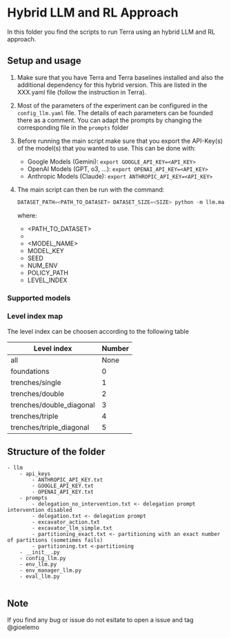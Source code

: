 # Hybrid LLM and RL Approach

In this folder you find the scripts to run Terra using an hybrid LLM and RL approach.

## Setup and usage
1. Make sure that you have Terra and Terra baselines installed and also the additional dependency for this hybrid version. This are listed in the XXX.yaml file (follow the instruction in Terra).

2. Most of the parameters of the experiment can be configured in the `config_llm.yaml` file. The details of each parameters can be founded there as a comment. You can adapt the prompts by changing the corresponding file in the `prompts` folder

3. Before running the main script make sure that you export the API-Key(s) of the model(s) that you wanted to use. This can be done with:
    - Google Models (Gemini): `export GOOGLE_API_KEY=<API_KEY>`
    - OpenAI Models (GPT, o3, ...): `export OPENAI_API_KEY=<API_KEY>`
    - Anthropic Models (Claude): `export ANTHROPIC_API_KEY=<API_KEY>`

4. The main script can then be run with the command:
    ```python
    DATASET_PATH=<PATH_TO_DATASET> DATASET_SIZE=<SIZE> python -m llm.main_llm --model_name <MODEL_NAME> --model_key <MODEL_KEY> --num_timesteps <STEPS> -s <SEED> -n <NUM_ENV> -run <POLICY_PATH> --level_index <LEVEL_INDEX>
    ```
    where:
    - <PATH_TO_DATASET>
    - <SIZE>
    - <MODEL_NAME>
    - MODEL_KEY
    - SEED
    - NUM_ENV
    - POLICY_PATH
    - LEVEL_INDEX

### Supported models

### Level index map

The level index can be choosen according to the following table

| Level index                   | Number |
| --------                      | ------- |
| all                           | None    |
| foundations                   | 0 |
| trenches/single               | 1 |
| trenches/double               | 2 |
| trenches/double_diagonal      | 3 |
| trenches/triple               | 4 |
| trenches/triple_diagonal      | 5 |

## Structure of the folder

```
- llm
    - api_keys
        - ANTHROPIC_API_KEY.txt
        - GOOGLE_API_KEY.txt
        - OPENAI_API_KEY.txt
    - prompts
        - delegation_no_intervention.txt <- delegation prompt intervention disabled
        - delegation.txt <- delegation prompt
        - excavator_action.txt
        - excavator_llm_simple.txt
        - partitioning_exact.txt <- partitioning with an exact number of partitions (sometimes fails)
        - partitioning.txt <-partitioning
    - __init__.py
    - config_llm.py
    - env_llm.py
    - env_manager_llm.py
    - eval_llm.py
    
```

## Note
If you find any bug or issue do not esitate to open a issue and tag @gioelemo 
